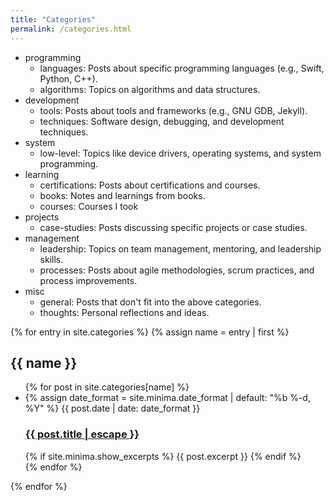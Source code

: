 ```yaml
---
title: "Categories"
permalink: /categories.html
---
```


- programming
    - languages: Posts about specific programming languages (e.g., Swift, Python, C++).
    - algorithms: Topics on algorithms and data structures.
- development
    - tools: Posts about tools and frameworks (e.g., GNU GDB, Jekyll).
    - techniques: Software design, debugging, and development techniques.
- system
    - low-level: Topics like device drivers, operating systems, and system programming.
- learning
    - certifications: Posts about certifications and courses.
    - books: Notes and learnings from books.
    - courses: Courses I took
- projects
    - case-studies: Posts discussing specific projects or case studies.
- management
    - leadership: Topics on team management, mentoring, and leadership skills.
    - processes: Posts about agile methodologies, scrum practices, and process improvements.
- misc
    - general: Posts that don't fit into the above categories.
    - thoughts: Personal reflections and ideas.

{% for entry in site.categories %}
{% assign name = entry | first %}
<div id="#{{ name | slugize }}">
<h2>
  <a name="{{ name | slugize }}"></a>{{ name }}
</h2>
<ul class="post-list">
{% for post in site.categories[name] %}
<li>
{% assign date_format = site.minima.date_format | default: "%b %-d, %Y" %}
<span class="post-meta">{{ post.date | date: date_format }}</span>
<h3>
    <a class="post-link" href="{{ post.url | relative_url }}">
    {{ post.title | escape }}
    </a>
</h3>
{% if site.minima.show_excerpts %}
    {{ post.excerpt }}
{% endif %}
</li>
{% endfor %}
</ul>
</div>
{% endfor %}
